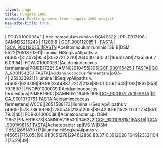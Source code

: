 ```yaml
---
layout: page
title: Hungate 1000
subtitle: Public genomes from Hungate 1000 project
use-site-title: true
---
```



| FOJY01000054.1 | Acetitomaculum ruminis DSM 5522 | PRJEB17106  | SAMN05216249 | 1120918 | [GCF_900112085.1](ftp://ftp.ncbi.nlm.nih.gov/genomes/all/GCF/900/112/085/GCF_900112085.1_IMG-taxon_2651870361_annotated_assembly) | [FASTA](ftp://ftp.ncbi.nlm.nih.gov/genomes/all/GCF/900/112/085/GCF_900112085.1_IMG-taxon_2651870361_annotated_assembly/GCF_900112085.1_IMG-taxon_2651870361_annotated_assembly_genomic.fna.gz) | |[GCA_900112085.1](ftp://ftp.ncbi.nlm.nih.gov/genomes/all/GCA/900/112/085/GCA_900112085.1_IMG-taxon_2651870361_annotated_assembly)|[FASTA](ftp://ftp.ncbi.nlm.nih.gov/genomes/all/GCA/900/112/085/GCA_900112085.1_IMG-taxon_2651870361_annotated_assembly/GCA_900112085.1_IMG-taxon_2651870361_annotated_assembly_genomic.fna.gz)|Acetitomaculum ruminis|139 B|DSM 5522|2651870361|Illumina HiSeq|vpAllpaths v. r46652|317.075|95.4|3082721|2710|2640|87.19|0.34|1664|1299|2135|869|76.09|54|
|FOWJ01000056.1|Acidaminococcus fermentans|PRJEB17225|SAMN02910455|905|[GCF_900115425.1](ftp://ftp.ncbi.nlm.nih.gov/genomes/all/GCF/900/115/425/GCF_900115425.1_IMG-taxon_2593339211_annotated_assembly)|[FASTA](ftp://ftp.ncbi.nlm.nih.gov/genomes/all/GCF/900/115/425/GCF_900115425.1_IMG-taxon_2593339211_annotated_assembly/GCF_900115425.1_IMG-taxon_2593339211_annotated_assembly_genomic.fna.gz)||[GCA_900115425.1](ftp://ftp.ncbi.nlm.nih.gov/genomes/all/GCA/900/115/425/GCA_900115425.1_IMG-taxon_2593339211_annotated_assembly)|[FASTA](ftp://ftp.ncbi.nlm.nih.gov/genomes/all/GCA/900/115/425/GCA_900115425.1_IMG-taxon_2593339211_annotated_assembly/GCA_900115425.1_IMG-taxon_2593339211_annotated_assembly_genomic.fna.gz)|Acidaminococcus fermentans|pGA-4||2593339211|Illumina HiSeq|vpAllpaths v. r46652|623.091|99.98|2344887|2212|2136|89.01|0.56|1548|1193|1839|858|79.16|57|
|FNOP01000039.1|Acidaminococcus fermentans|PRJEB16602|SAMN05216495|905|[GCF_900107075.1](ftp://ftp.ncbi.nlm.nih.gov/genomes/all/GCF/900/107/075/GCF_900107075.1_IMG-taxon_2654588173_annotated_assembly)|[FASTA](ftp://ftp.ncbi.nlm.nih.gov/genomes/all/GCF/900/107/075/GCF_900107075.1_IMG-taxon_2654588173_annotated_assembly/GCF_900107075.1_IMG-taxon_2654588173_annotated_assembly_genomic.fna.gz)||[GCA_900107075.1](ftp://ftp.ncbi.nlm.nih.gov/genomes/all/GCA/900/107/075/GCA_900107075.1_IMG-taxon_2654588173_annotated_assembly)|[FASTA](ftp://ftp.ncbi.nlm.nih.gov/genomes/all/GCA/900/107/075/GCA_900107075.1_IMG-taxon_2654588173_annotated_assembly/GCA_900107075.1_IMG-taxon_2654588173_annotated_assembly_genomic.fna.gz)|Acidaminococcus fermentens|WCC6||2654588173|Illumina HiSeq|vpAllpaths v. r46652|578.736|99.98|2280545|2135|2058|89.42|0.56|1528|1173|1774|851|79.2|40|
|FOBK01000038.1|Acinetobacter sp. DSM 11652|PRJEB16873|SAMN05216500|346222|[GCF_900109815.1](ftp://ftp.ncbi.nlm.nih.gov/genomes/all/GCF/900/109/815/GCF_900109815.1_IMG-taxon_2651870317_annotated_assembly)|[FASTA](ftp://ftp.ncbi.nlm.nih.gov/genomes/all/GCF/900/109/815/GCF_900109815.1_IMG-taxon_2651870317_annotated_assembly/GCF_900109815.1_IMG-taxon_2651870317_annotated_assembly_genomic.fna.gz)||[GCA_900109815.1](ftp://ftp.ncbi.nlm.nih.gov/genomes/all/GCA/900/109/815/GCA_900109815.1_IMG-taxon_2651870317_annotated_assembly)|[FASTA](ftp://ftp.ncbi.nlm.nih.gov/genomes/all/GCA/900/109/815/GCA_900109815.1_IMG-taxon_2651870317_annotated_assembly/GCA_900109815.1_IMG-taxon_2651870317_annotated_assembly_genomic.fna.gz)|Acinetobacter sp|IVS-W|DSM 11652|2651870317|Illumina HiSeq|vpAllpaths v. r46652|715.058|99.91|3051278|2946|2868|88.37|0.39|2028|1649|2382|1047|75.29|39|
